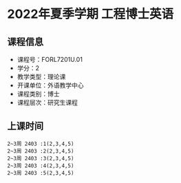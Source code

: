 # 2022年夏季学期 工程博士英语 






## 课程信息

- 课程号：FORL7201U.01
- 学分：2
- 教学类型：理论课
- 开课单位：外语教学中心
- 课程类别：博士
- 课程层次：研究生课程

## 上课时间

```
2~3周 2403 :1(2,3,4,5)
2~3周 2403 :2(2,3,4,5)
2~3周 2403 :3(2,3,4,5)
2~3周 2403 :4(2,3,4,5)
2~3周 2403 :5(2,3,4,5)
```

